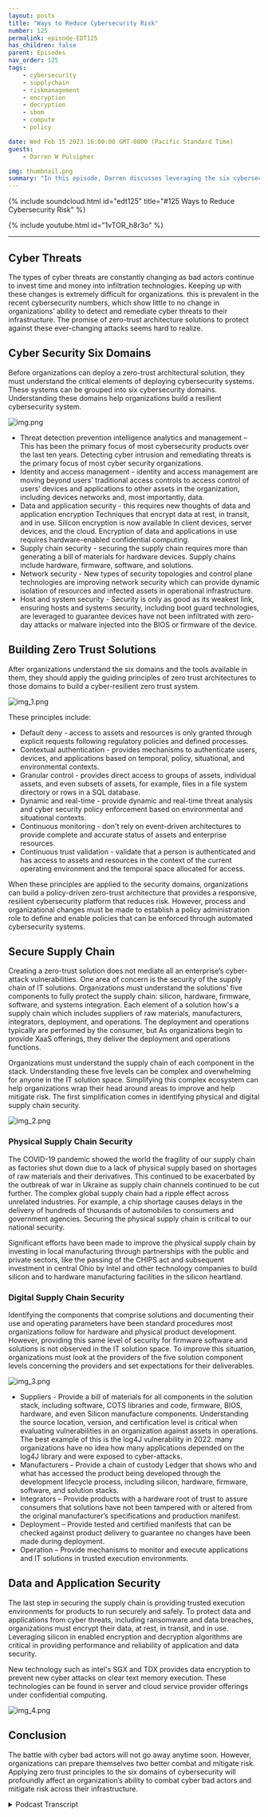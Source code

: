 ```yaml
---
layout: posts
title: "Ways to Reduce Cybersecurity Risk"
number: 125
permalink: episode-EDT125
has_children: false
parent: Episodes
nav_order: 125
tags:
    - cybersecurity
    - supplychain
    - riskmanagement
    - encryption
    - decryption
    - sbom
    - compute
    - policy

date: Wed Feb 15 2023 16:00:00 GMT-0800 (Pacific Standard Time)
guests:
    - Darren W Pulsipher

img: thumbnail.png
summary: "In this episode, Darren discusses leveraging the six cybersecurity domains to develop a Zero Trust Architecture to protect your resources, data, and critical infrastructure."
---
```


{% include soundcloud.html id="edt125" title="#125 Ways to Reduce Cybersecurity Risk" %}

{% include youtube.html id="1vTOR_h8r3o" %}

---

## Cyber Threats

The types of cyber threats are constantly changing as bad actors continue to invest time and money into infiltration technologies. Keeping up with these changes is extremely difficult for organizations. this is prevalent in the recent cybersecurity numbers, which show little to no change in organizations’ ability to detect and remediate cyber threats to their infrastructure. The promise of zero-trust architecture solutions to protect against these ever-changing attacks seems hard to realize.

## Cyber Security Six Domains

Before organizations can deploy a zero-trust architectural solution, they must understand the critical elements of deploying cybersecurity systems. These systems can be grouped into six cybersecurity domains. Understanding these domains help organizations build a resilient cybersecurity system.

![img.png](img.png)

* Threat detection prevention intelligence analytics and management – This has been the primary focus of most cybersecurity products over the last ten years. Detecting cyber intrusion and remediating threats is the primary focus of most cyber security organizations.
* Identity and access management - identity and access management are moving beyond users' traditional access controls to access control of users’ devices and applications to other assets in the organization, including devices networks and, most importantly, data.
* Data and application security - this requires new thoughts of data and application encryption Techniques that encrypt data at rest, in transit, and in use. Silicon encryption is now available In client devices, server devices, and the cloud. Encryption of data and applications in use requires hardware-enabled confidential computing.
* Supply chain security - securing the supply chain requires more than generating a bill of materials for hardware devices. Supply chains include hardware, firmware, software, and solutions.
* Network security - New types of security topologies and control plane technologies are improving network security which can provide dynamic isolation of resources and infected assets in operational infrastructure.
* Host and system security - Security is only as good as its weakest link, ensuring hosts and systems security, including boot guard technologies, are leveraged to guarantee devices have not been infiltrated with zero-day attacks or malware injected into the BIOS or firmware of the device.

## Building Zero Trust Solutions

After organizations understand the six domains and the tools available in them, they should apply the guiding principles of zero trust architectures to those domains to build a cyber-resilient zero trust system. 

 ![img_1.png](img_1.png)

These principles include:

* Default deny - access to assets and resources is only granted through explicit requests following regulatory policies and defined processes.
* Contextual authentication - provides mechanisms to authenticate users, devices, and applications based on temporal, policy, situational, and environmental contexts.
* Granular control - provides direct access to groups of assets, individual assets, and even subsets of assets, for example, files in a file system directory or rows in a SQL database.
* Dynamic and real-time - provide dynamic and real-time threat analysis and cyber security policy enforcement based on environmental and situational contexts.
* Continuous monitoring - don't rely on event-driven architectures to provide complete and accurate status of assets and enterprise resources.
* Continuous trust validation - validate that a person is authenticated and has access to assets and resources in the context of the current operating environment and the temporal space allocated for access.

When these principles are applied to the security domains, organizations can build a policy-driven zero-trust architecture that provides a responsive, resilient cybersecurity platform that reduces risk. However, process and organizational changes must be made to establish a policy administration role to define and enable policies that can be enforced through automated cybersecurity systems.

## Secure Supply Chain

Creating a zero-trust solution does not mediate all an enterprise’s cyber-attack vulnerabilities. One area of concern is the security of the supply chain of IT solutions. Organizations must understand the solutions' five components to fully protect the supply chain: silicon, hardware, firmware, software, and systems integration. Each element of a solution how's a supply chain which includes suppliers of raw materials, manufacturers, integrators, deployment, and operations. The deployment and operations typically are performed by the consumer, but As organizations begin to provide XaaS offerings, they deliver the deployment and operations functions.

Organizations must understand the supply chain of each component in the stack. Understanding these five levels can be complex and overwhelming for anyone in the IT solution space. Simplifying this complex ecosystem can help organizations wrap their head around areas to improve and help mitigate risk. The first simplification comes in identifying physical and digital supply chain security.

![img_2.png](img_2.png)

### Physical Supply Chain Security

The COVID-19 pandemic showed the world the fragility of our supply chain as factories shut down due to a lack of physical supply based on shortages of raw materials and their derivatives. This continued to be exacerbated by the outbreak of war in Ukraine as supply chain channels continued to be cut further. The complex global supply chain had a ripple effect across unrelated industries. For example, a chip shortage causes delays in the delivery of hundreds of thousands of automobiles to consumers and government agencies. Securing the physical supply chain is critical to our national security.

Significant efforts have been made to improve the physical supply chain by investing in local manufacturing through partnerships with the public and private sectors, like the passing of the CHIPS act and subsequent investment in central Ohio by Intel and other technology companies to build silicon and to hardware manufacturing facilities in the silicon heartland.

### Digital Supply Chain Security

Identifying the components that comprise solutions and documenting their use and operating parameters have been standard procedures most organizations follow for hardware and physical product development. However, providing this same level of security for firmware software and solutions is not observed in the IT solution space. To improve this situation, organizations must look at the providers of the five solution component levels concerning the providers and set expectations for their deliverables.

![img_3.png](img_3.png)

* Suppliers - Provide a bill of materials for all components in the solution stack, including software, COTS libraries and code, firmware, BIOS, hardware, and even Silicon manufacture components. Understanding the source location, version, and certification level is critical when evaluating vulnerabilities in an organization against assets in operations. The best example of this is the log4J vulnerability in 2022. many organizations have no idea how many applications depended on the log4J library and were exposed to cyber-attacks.
* Manufacturers - Provide a chain of custody Ledger that shows who and what has accessed the product being developed through the development lifecycle process, including silicon, hardware, firmware, software, and solution stacks.
* Integrators – Provide products with a hardware root of trust to assure consumers that solutions have not been tampered with or altered from the original manufacturer’s specifications and production manifest.
* Deployment – Provide tested and certified manifests that can be checked against product delivery to guarantee no changes have been made during deployment.
* Operation – Provide mechanisms to monitor and execute applications and IT solutions in trusted execution environments.

## Data and Application Security

The last step in securing the supply chain is providing trusted execution environments for products to run securely and safely. To protect data and applications from cyber threats, including ransomware and data breaches, organizations must encrypt their data, at rest, in transit, and in use. Leveraging silicon in enabled encryption and decryption algorithms are critical in providing performance and reliability of application and data security.

New technology such as intel's SGX and TDX provides data encryption to prevent new cyber attacks on clear text memory execution. These technologies can be found in server and cloud service provider offerings under confidential computing.

![img_4.png](img_4.png)
 
## Conclusion

The battle with cyber bad actors will not go away anytime soon. However, organizations can prepare themselves two better combat and mitigate risk. Applying zero trust principles to the six domains of cybersecurity will profoundly affect an organization’s ability to combat cyber bad actors and mitigate risk across their infrastructure.


<details>
<summary> Podcast Transcript </summary>

<p>﻿1</p>
<p>Hello, this is Darren</p>
<p>Pulsipher, chief solution,architect of public sector at Intel.</p>
<p>And welcome to Embracing</p>
<p>Digital Transformation,where we investigate effective change,leveraging people processand technology.</p>
<p>On today's episode,the state of the Cyber threat Waysto reduce and address risk.</p>
<p>Today on the show, it's just me.</p>
<p>I'm going to talk a little bitabout the state of the cybersecurity todayand threats that are going on and waysthat we can help reduce thoseby looking at the sixdomains of cybersecurity,which we've talkedabout on the show before.</p>
<p>So you can check out the other episodes,just type in cybersecurityor six domains and and you'll find outthe other episodes on this.</p>
<p>But I want to give a little bit of updateand focus a little bit moretoday on the secure supplychain and application and datasecurity.</p>
<p>So let's dive right in.</p>
<p>First off, let's take a lookat the state of things today.</p>
<p>Cyber threats with the warbetween Russia and Ukraine, we've seena major increase, about 300% increasein nation state attackson soft targets in the United Statesand in Western Europe.</p>
<p>And we're also seeingthat trickle down into non nationstate attacks as well as cyber bad actorsare starting to feel more empoweredand they're they're starting to attacktargetsthat before have been kind of ignored,including a lot of targetsin the critical infrastructuresector, which includesenergy, water treatment,oil and gas refinery, health careand the list goes on and on.</p>
<p>CISA has 16 sectorsthat they've identified as criticalinfrastructure, and we're doing our bestto shore those up.</p>
<p>But today,they currently are a soft target.</p>
<p>So we got towe got to take a look at what we can doin those areas to help improve things.</p>
<p>But we've had some major attacksover this last yearthat have caused substantial financialand in some cases physicalharm to individuals and to infrastructure.</p>
<p>In fact,last year it's predictedthat data breaches have cost about $5.2trillionglobally and have exposed 22.1 billiondata records in the history of uscollecting dataaround cyber attacks and databreaches on average.</p>
<p>Most enterprises are trying to combat thisby using severaldifferent security products,and on average,most organizations are using aroundto secure their networks,which I think is interestingbecause in some respects,increasing the number of security productsincreasesthe threat attack surface.</p>
<p>So it's an interesting dilemmathat you have.</p>
<p>One of the best quotes that I've heardis in Information</p>
<p>Security by Bruce Schneier,</p>
<p>Complexity is the worst enemy of security,and I totally agree with that.</p>
<p>The more complex your systems are,there's bound to be more gaps involved.</p>
<p>All right.</p>
<p>So we've got to figure out ways toto combatthis in a in a in a better way.</p>
<p>And frankly, we're not doing very well.</p>
<p>If we take a look at the statisticson how long it takesto identify an attack and how longit takes to contain the attack,we haven't really seen any improvementover the lasteight years or so.</p>
<p>So from 2016 until now,it takes around 70 days to oncewe've detected an attack,an infiltration,it takes about 70 days to contain it.</p>
<p>That's that's over two months.</p>
<p>That's a long time.</p>
<p>But it's even worse when you look athow long it takes to actually identifythat you've been infiltrated,which is up to around 200, a little overmuch in the last eight years.</p>
<p>A little bit of ebband flow have happened, but the cost,the cost of a data breach has gone updramatically.</p>
<p>A data breach on averagenow is costing about 10% more or 4.4$4.35 million per data breach.</p>
<p>That's quite substantial.</p>
<p>So we got to do something about this asand this isthis is kind of a game for a catand mouse game for a lot of people.</p>
<p>It's a battle for sure.</p>
<p>So as we increase our ability to defendthe bad actors, increase their ability toattack, in fact,the attacks are evolving very quickly nowand we're starting to see more attacksspecifically in five different areas.</p>
<p>Ransomware attacks are becomingmore prevalent and they're not.</p>
<p>And this is interestingabout ransomware attacks.</p>
<p>I had a great interview with</p>
<p>Jim Freberg,who talked about the differencebetween federal attacks, attackson our federal government and attackson state and local governments.</p>
<p>Attacks on state and local governmentstend to be more ransomware attacks.</p>
<p>Why? They're softer targets.</p>
<p>It's not really a nation stateattacking you to get money.</p>
<p>It's it's more,you know, bad actors, organized crimeor whatever the case may be, terrorists,whatever that need money.</p>
<p>Right.</p>
<p>That ransomware attacks are primarilyfocused on state and local governmentsand some critical infrastructure,not so much on the federal governmentspace, because they can handle thosepretty quickly.</p>
<p>Another interestingattack that we're seeing is Cryptojacking,wherepeople are actuallyusing your infrastructure to mine crypto.</p>
<p>And it typically consumes about 40%of your resource of your endpoint,whether it's your laptopor an edge device of another sortor even your phones.</p>
<p>Even now, we're starting to see cryptojacking happen.</p>
<p>About 40% of your resources areare infected at this time, and it could gomonths and months and monthswithout detection because they're prettythey're pretty smart about how they'redoing crypto mining.</p>
<p>They're not doing it when someone elseis using the computer, they're doing itwhen your computer's just plugged inand sitting idle.</p>
<p>And sometimes they just take overthe whole thing and just go to town on it.</p>
<p>Another interesting attack that we'reseeing is control flow hijacking.</p>
<p>Now, this one's an interesting one,a fairly new one.</p>
<p>Well, it's not that new,but we're starting to see more of it.</p>
<p>And that's where they'retaking legitimate application codeand accessing data inside of the system.</p>
<p>So understanding that, hey,that application's doing whatit should be doing,but now it's accessing resourcesand sending it other placesthat it normally does not.</p>
<p>So that's a big concern, right?</p>
<p>Because that's a way to to hijack data andand get data out of organizations.</p>
<p>The next one is firmware attacks.</p>
<p>Now, this one is really interestingbecause as firmwareis typicallypretty hill held pretty tight,but we're starting to seemore attacks on firmwarewhich is below the operating system.</p>
<p>And firmware attackshave grown about five Xover the last three years,which means they're injectingthose attacks in the firmwarebefore it actually gets released,which leads to the lastbig evolving cyber threat,which is supply chain.</p>
<p>And this is specifically we can talkhardware, software, silicon supply chaincorruption or supply chain infiltration.</p>
<p>We've seen some of this,the most popular or infamous,</p>
<p>I should say, one that we've heard aboutis the SolarWinds attack,where they actually attackedthe DevOps pipeline.</p>
<p>And in doing so, they injectednew libraries into the softwaresupply chain that were their own librariesand then certified them.</p>
<p>And it's amazing, right?</p>
<p>So these are really big problemsthat we have to deal with.</p>
<p>As you can see,these are not your normal threatsthat we've seen over the last sixyears or so.</p>
<p>They're changingand webreak them down into three categories.</p>
<p>We can see the different vectorsof those attacks that are being used.</p>
<p>And the first one are people attacks.</p>
<p>And believe it or not,the number one attack,</p>
<p>Start with phishing.</p>
<p>The phishing attack.</p>
<p>I it sounds silly.</p>
<p>We all know. Don't click on that link.</p>
<p>But boy, they're getting really goodat phishing attacks.</p>
<p>In fact, just recentlywe're starting to see attacks,phishing attacks on discord,which is really interesting.</p>
<p>Right, that you would think, hey, discord,that's a little more controlled.</p>
<p>Na na.</p>
<p>We're seeing not just email phishing,but social media of phishing attacks.</p>
<p>We're seeing social engineeringwhere people are being groomedonline,being groomed by cyber bad actors, right.</p>
<p>Where they're share, wheretechnologists are sharing informationthey should not be sharing on socialon social media to gain access toto information about them or their companythat cybercriminals are starting toto use to attack their infrastructure.</p>
<p>We also have the insider threat.</p>
<p>That's always a problemwhen you have people involved in somehighly classified type of informationand things like that.</p>
<p>So those are some thingswe have to worry about.</p>
<p>We're also seeing process attacks.</p>
<p>Now this one is kind of new.</p>
<p>Well, it's been around for a long time,but we're seeing a really huge uptickwhere people are actually attackingthe build processand injecting themselvesinto these build processes.</p>
<p>Batch management,the software development lifecycleor even the hardware developmentlifecycle, which is much longer.</p>
<p>We're seeing attackseven at the hardware and design level,which is really interestingbecause these attacks are now in siliconor in a motherboard and now they're beingproduced in mass produced and sent out.</p>
<p>So we're startingto see those types of attacks.</p>
<p>We've got to be very mindfulof of those things.</p>
<p>And then we also have technology attacks,which are primarily software attacks.</p>
<p>Now, we're veryused to software attacks likethe software memory attacks, D</p>
<p>DOS, SQL injectionand ROP and chop those things.</p>
<p>We've seen those before.</p>
<p>They're continuing to happenand they're finding new ways to infiltrateusing those techniques.</p>
<p>Now, a lot of times people say,</p>
<p>Oh, this is all in the IP space.</p>
<p>What we're seeing actuallyit's starting to move overinto the OTT space in a big way.</p>
<p>And in OT has been really good in the pastat isolating themselves fromthe the the internetfor no better word,which means they're isolating themselvesfrom a lot of these attacksby firewalls or air gapped networks.</p>
<p>But hey guess what we're starting to seecyber criminals and cyber bad actorsjump the air gap into the spaceand they're not prepared because they'verelied on this really solid.</p>
<p>They call it the Purdue model.</p>
<p>They've they've relied on this reallysolid fortress that they've created.</p>
<p>But once someone's punchedin, it's it's soft on the insideand they're going hog wild,crazy on there.</p>
<p>Now, if we look what is happeningbehind these attacks,we find some common threads.</p>
<p>If you look at data breaches, supplychain attacks and ransomware,the three big ones there of the five,let's focus on these three.</p>
<p>We see common thread, poor cyber hygiene.</p>
<p>These are basic things.</p>
<p>I like password protection,setting access management.</p>
<p>These arethese are basic things that we should talka little bit about in a minute.</p>
<p>But there's other thingsthat we're seeing here too.</p>
<p>On the data breaches.</p>
<p>We're seeing systemcentric security and datacentric security are separate.</p>
<p>So people aren't.</p>
<p>They're worried more about hardware accessthan data access or application accessmore than data access.</p>
<p>And there's a really big lawlack of egress, monitoring in my watching,where my data is going outsideof my data center out, so my cloud serviceprovider, whatever the case may be.</p>
<p>So those are some big thingson data breach that we're not doingwell at on supply chain attacks.</p>
<p>This one, it worries me a lot actually,because we don't really havegreat visibilityor accountability into our supply chains,both hardware and software.</p>
<p>And we'll talk moreabout supply chain attacks.</p>
<p>We're also basing things on just eventdriven monitoringinstead of continuous monitoring.</p>
<p>So we only raise a red flagwhen something bad happens.</p>
<p>But we're not we're not continuouslymonitoring to see what's going onand looking at patterns of changeand things like thatand a lack of just specific productmonitoring that we should be doingthat we're not both on the hardware sideas we're building hardware up,and that includes the process monitoringand also on the software side, as well.</p>
<p>And then the last major threatand what's behind it is that ransomware,again, poor cyber hygiene, phishingattacks areare rampant in the ransomwarearena.</p>
<p>We also have a lack of defense in depthin a lot of our infrastructure.</p>
<p>We rely on that hardened shell onthe outside and it's soft in the middle.</p>
<p>So we've got to do a better job atlooking at things like micro segmentationand other tools like thatwhere I'm hardening throughout.</p>
<p>And so I need to do a better jobwith my security overall onon all these things, specifically aroundpolicy and risk management.</p>
<p>So let's talk a little bitabout cyber hygiene,since it was thenumber one issue that we saw.</p>
<p>So cyber hygiene, what it is.</p>
<p>Well, there's some really great resourcesout there that give yousome ideas on best practices,on cyber hygiene.</p>
<p>But basic security and risk managementpractices is really good cyber hygiene.</p>
<p>So you need to establish policiesand then implement those policiesacross your organization,not just in one pocket.</p>
<p>Right.</p>
<p>And things such as least privilegedmicro segmentation, encrypting everything,multifactorauthentication, patching,getting those security patches up to date.</p>
<p>These are your blockingand tackling of cybersecurity.</p>
<p>If you don't do these things,all the other fancy things that you dojust aren'tgoing to matter as much, right?</p>
<p>You're stillopening the gates to everyone, basically,which is going to be hard to manage.</p>
<p>So check outand you can Google this anywhere, frankly,cyber hygiene, best practices, there'sthere's tons of great ones out there.</p>
<p>You can also look at the nice standard,great ideasthere on how to secure your organization.</p>
<p>And I can seem overwhelming at times.</p>
<p>But if you look at the key principlesand you start at the top at theat the phishing, for example,phishing or multifactor authentication,if you start with just those two,you're going toyou're going to be so much more securethan you are right now.</p>
<p>So real quick, let's jump overto cybersecurity domains.</p>
<p>So Intel's position on thisis that there's six cybersecurity domains.</p>
<p>If we look at cybersecurityand break it into six bundles,there's threatdetection, prevention and analytics.</p>
<p>There's identity and access managementthis year, multi-factor authentication,there's data and application security,there's supply chain security,network security and host and systemsecurity.</p>
<p>Now, each one of these has a playand working them together.</p>
<p>And and it'snot just focusing just on detectionor just on supplychain is going to be good enough.</p>
<p>You've got to have a well-roundedprocess solution,whatever the case may be.</p>
<p>It has to be well-rounded.</p>
<p>You've got to you've got to touchall six of these areas to have and builda strong security castle or fortress.</p>
<p>Well, we've this is interesting.</p>
<p>When you look at these six domains,they really haven't changedmuch over the years.</p>
<p>The technology and processimprovements have.</p>
<p>But if I take a look at the evolutionof cybersecurity, it's really fascinating.</p>
<p>Each one of these six areas,all have a playall the way back to the 1990s,all through all the different typesof things that we saw,sometimes we focused more on like dataand application security with encryption.</p>
<p>And other days we looked at, Oh,we need to secure the supply chainlike software development,supply chain, or hey, we need to doidentity managementbetter with multifactor authentication.</p>
<p>But they all touched parts of it.</p>
<p>And until we get to today and today,</p>
<p>I find very interesting the big hugebuzz word of the day,of course, is cybersecurity architecture.</p>
<p>And I really don't like the name I see.</p>
<p>Or zero trust architecture.</p>
<p>Sorry, I really don't like the name zero</p>
<p>Trust architecture.</p>
<p>I think it should be zero trustphilosophy or principles,because when we hear the wordarchitecture, we are automatically think,</p>
<p>I can just go buy that,but you really can't.</p>
<p>Zero Trust means changesto process, changesto paradigm,the way you think about thingsand tools and training people.</p>
<p>So goes back to thatpeople process policy and technology.</p>
<p>So let's take a look at what it takesto enable zero trust First.</p>
<p>The first thing you have to understandare the six domains,which we already talked about threatdetection, identity managementdata and application security, networksecurity, supply chain security and hostand system security, understanding thoseand then applying zero trust principles.</p>
<p>These are interesting.</p>
<p>So trust principles like default, deny,don't let anyone in by default.</p>
<p>Don't. Don't let anyone in.</p>
<p>Contextual authentication,including temporal authentication.</p>
<p>Meaning</p>
<p>I have access for a short period of timeor a designated period of time, granularcontrol all the way down to data elements.</p>
<p>If you need it right.</p>
<p>Dynamic and real time controls,continuous monitoring, continuoustrust validation.</p>
<p>I trusted you once.</p>
<p>I trust you again.</p>
<p>All right.</p>
<p>I've got</p>
<p>I got to establish these key principles.</p>
<p>Now, if I apply those principlesto the six domainsusing processand technologyand training of your people,then I can truly start deploying a zerotrust architecture,which includes policy management,automation on your policy engine,creating the policyadmin, the Security Policy Administrationrole in your organization.</p>
<p>Which means if I doall of that together, right,then I can look at true policy enforcementat the endpoints,which means I'm getting informationfrom my assets on their current state,and then I am enforcingthose policies on those resourceswhich include not just hardware,not just virtual machinesor containers, but data applications,devices, virtual devices,virtual machines, containers, everythingnow fits into that default.</p>
<p>Deny and that zero trust principle,meaning everything has an identity,everything has access rightsthat I need to work through.</p>
<p>And this is really,really important concepts.</p>
<p>So let's take a little bit deeper.</p>
<p>Look into the best practices.</p>
<p>Where do you begin?</p>
<p>Well, you start with the six domains.</p>
<p>So if we start with the six domains,there's a lot to unpack there.</p>
<p>We can be</p>
<p>I could I could do a podcast on eachone of the six domains, which I might do.</p>
<p>Right.</p>
<p>So stay tuned, come back and listenand look, because we will do this.</p>
<p>We'll go through each domain in detail.</p>
<p>But today I'm going to talkspecifically about the supply chain,secure supply chain,that this is really become more complexthan we even realized,because if we look at the secure supplychain,we're not talking just and a lot of timeswhen you hear supplychain, you're thinking shipsitting off the coast of California,not able to come into portor fuel prices, driving uplogistics costs,all of those are those are part of it.</p>
<p>But that's not all.</p>
<p>When we look at supply chainin the microelectronics world,we have to look at silicon andwe have tolook athardware, we have to look at firmware,software and then solutionsthat I'm building on top of that software.</p>
<p>So I have to look at the supply chainof each one of thosebecause each one is unique.</p>
<p>Well, this could be overwhelmingfor any organization.</p>
<p>I got a I got to learn</p>
<p>I got to be an expert in all these things.</p>
<p>Well, the good news is.</p>
<p>No, you don't.</p>
<p>You there's some common themesthat we can seethroughout all of them that if we applysome general zerotrust philosophy against them,we'll be able to startto establish some securityin each one of these domains instead ofjust being a free for all right.</p>
<p>So if I take a look at those fivehorizontal solution software,firmware, hardware, silicon,and I look through its lifecycleand if I look at its lifecycle,which I could sayalmost on a vertical space,</p>
<p>I got suppliers of those,</p>
<p>I have manufacturers,</p>
<p>I have suppliers, I've got manufacturers,</p>
<p>I have an integrator, I have deployment,and then I have operations.</p>
<p>So that's kind of the lifecycleof each one of those those five levelsin my solution chain.</p>
<p>So if I look at each one, I've got to say,all right, well,how do I secure the supply chainfrom the supplier to the manufacturerto the integrator to deploymentand to operations of silicon?</p>
<p>How do I do that for hardwarefor each one of those?</p>
<p>Well, there's something really interestingabout this.</p>
<p>We can break downsecuring this in two waysphysical security and digital security.</p>
<p>So physicalsecurity and we've already seen thiswith like things like Fedrampand the gov cloud, right where</p>
<p>I have trusted people in those govclouds, right?</p>
<p>They are U.S. citizens.</p>
<p>They they go through the whole processto be certified, to be fedramp certified,and that I trust the peoplein those factoriesand the suppliers in those factories.</p>
<p>We have a process for that at theat the topat the solution stack,which is really interesting.</p>
<p>And it also includes a little biton the software stack.</p>
<p>So that's that physical supplychain security.</p>
<p>We are working feverishly right nowand that's why we're building fabsin Ohio, in Arizona and New Mexicoand in Europe to shore uptrusted factories in the United Statesand in Europeso that we can have that physical supplychain security that we need as well.</p>
<p>So that's being doneor in the process of being done today.</p>
<p>If you look at where hardware comes from,if I just have like a motherboard,for example, it is amazing.</p>
<p>If you broke it downto all the individual components,how many countries in the world contributeto that, which is part of globalization.</p>
<p>But when you get globalization like that,you also havefragile supply chainsthat you have to worry about.</p>
<p>That's why we're seeing so much investmentin into the United Statesto build out the supply chainsin a moretrusted way, in a more secureand reliable way.</p>
<p>Right now on the digital supply chain,the digital supply chain security,this is interestingbecause we really haven't done a great jobhere.</p>
<p>We've started to in thereand people have been playing aroundwith like blockchains and secureblock ledgers and and things like that.</p>
<p>But we haven't seen wide adoptionat the top and the solutions stackwe're starting to see it at the bottom,at the silicon layer,at the hardware layer,where I can go and see a bombof a device and I can know whereall the components have come from.</p>
<p>We're seeing that.</p>
<p>We're starting to see that now.</p>
<p>But on the software side,which you would think would be easiestbecause we're building the software,we know where it all came from,where we got when I see that yet.</p>
<p>But there are mandatesto provide software bombs,executive orderin Q2 of this year and in Q2 of 2023,we'll see if will be able to pull it offas a industry.</p>
<p>There are companiesthat are ahead of this.</p>
<p>They are providing a s bombs already,software bombs,and there are some good standardsout there that are being adopted now,but it's still in its infancy.</p>
<p>It's still very nascent.</p>
<p>Now, another thing that we need to look aton securing the supply chainis if we look at eachlevel inside the supply chain,starting with suppliers,manufacturers, integration,deployment and operations, whatcybersecurity techniquescan we use in each one of those?</p>
<p>And this turns out to be actuallysomething I can apply acrossall five horizontals,meaning the solutions, the hardware,firmware, software, silicon, rightbelow materials is one from the suppliers.</p>
<p>So if I request or mandate,</p>
<p>I need to build materialsfrom my supplier.</p>
<p>This should help out quite a bit. Right?</p>
<p>Because I know where my silicon came from.</p>
<p>I know that it came from a factoryin Portlandor a factory in Ohio or a factory in</p>
<p>Arizona or a factory in Dalian, China.</p>
<p>I can get access to that at the hardware.</p>
<p>Same thing.</p>
<p>Firmware softwaresolution stacks all the way at the top.</p>
<p>I should be able to go to a cloud serviceprovider and say, You'reproviding this service like Ardis,for example, AWB already has, or Azure</p>
<p>SQL Server.</p>
<p>You should be able to say what what wasput in there to make that work,</p>
<p>Which software stacks and which hardwareis it running on in the firmware?</p>
<p>I should be ableto get access to those bombs.</p>
<p>So that's the benefit of the bombs.</p>
<p>It helps build up some trustwhich goes into the next partis when I'm manufacturing something,</p>
<p>I want to make sure that I'm protected.</p>
<p>So I need a chain of custody.</p>
<p>I need to know that nothing's beeninjected into the manufacturing process.</p>
<p>As I've gotten my supply, I I'm startingto build out my manufacturing.</p>
<p>We do this in hardened,hardened operational pipelinesand there's some great technology on thisaround trusted execution environmentswhere I can make sure I knowwho has touch of the softwarethat's being built, who has touchedthe silicon or the hardware,and that gives me that chain of custody,who has touched it,who's manipulated itall that the next one is integration.</p>
<p>So once it's manufactured,now I'm getting up to the integration.</p>
<p>We want to make sure that nothing changeshere, right?</p>
<p>So we need to establish a route of trust,meaning I trust where this came from.</p>
<p>And I can guaranteethat during integration it's not changing,that those core foundational partsare not changing.</p>
<p>And then when I get to deployment,</p>
<p>I can use that route of trustto do attestationand certification of my manifest.</p>
<p>So now I have everything I need in there.</p>
<p>I can say, yes,every part of this solutionor silicon or hardware that I'm deliveringhas been attested and certified.</p>
<p>I know exactly what's in there.</p>
<p>I certify that that it's true.</p>
<p>Now, we'veseen attacks right hereat this deployment levelin when people have been attackingsoftware supply chains.</p>
<p>We're starting to see that happen.</p>
<p>So you got to lock downyour environment there.</p>
<p>And then this is really interesting,the last step here,and it's on the operations side.</p>
<p>It is I can</p>
<p>I can have the most secure products.</p>
<p>You've got me.</p>
<p>And then if on the end,when I'm running an operations,if I don't usea trusted execution environment,if I'm not establishing trust there,it doesn't matterif I open upall of all of my firewallrulesif I don't do access it anyway,anyone can access anything they want.</p>
<p>They'reall the work down from the supplierup to operations.</p>
<p>Doesn't matterbecause I've opened everything up.</p>
<p>So I need to establish dataand application security at this, at thisoperation side.</p>
<p>So which brings you to the next domain.</p>
<p>I want to quickly talk about,which is data and application security.</p>
<p>So when I talk about data and applicationsecurity,</p>
<p>I'm talking about encryptingand access managementand see how they all tie togetherthe domains.</p>
<p>But let's specifically talk about dataand application security real quick.</p>
<p>This means encrypting data.</p>
<p>Data at rest, data in in flightand also data in use.</p>
<p>So if I look at data at restand data in flight, thesea lot of people are avoiding this becauseencryption costs too much time, right?</p>
<p>It's like 20% overhead.</p>
<p>It is not.</p>
<p>It's like single like 1%,maybe even less than 1%,depending on what you're encrypting,because a lot of the encryptionalgorithms are now in silicon,which meansyou can take advantage of the siliconto do the encryption for youand everything is encryptedend to end encryption.</p>
<p>And with new technology that we're seeing,like trusted execution environments,</p>
<p>I can also encrypt memory as I'm using itso no one can get access to itthrough a side channel attackor whatever the case may be.</p>
<p>So take a look at trusted executionenvironments in encrypting data in use.</p>
<p>It's very important as well.</p>
<p>And then the last thing</p>
<p>I just want to make sure everyoneunderstands, to really achievecybersecurity and resilience,you've got to look at the sixdomains, apply the zero trust principles,and build a zero trust organizationthat can really help establishcybersecurityand resiliency.</p>
<p>Thank you for listeningto Embracing Digital Transformation today.</p>
<p>If you enjoyed our podcast,give it five Stars on your favoritepodcasting site or YouTube channel,you can find out more informationabout embracing digital transformationand embracingdigtial.org</p>
<p>Until nexttime, go out and do something wonderful.</p>

</details>
